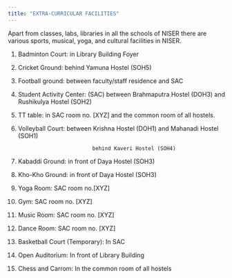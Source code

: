 ```yaml
---
title: "EXTRA-CURRICULAR FACILITIES"
---
```

Apart from classes, labs, libraries in all the schools of NISER there are various sports, musical, yoga, and cultural facilities in NISER.



1. Badminton Court: in Library Building Foyer
2. Cricket Ground: behind Yamuna Hostel (SOH5)
3. Football ground: between faculty/staff residence and SAC
4. Student Activity Center: (SAC) between Brahmaputra Hostel (DOH3) and Rushikulya Hostel (SOH2)
5. TT table: in SAC room no. [XYZ] and the common room of all hostels.
6. Volleyball Court: between Krishna Hostel (DOH1) and Mahanadi Hostel (SOH1)

                               behind Kaveri Hostel (SOH4)

7. Kabaddi Ground: in front of Daya Hostel (SOH3)
8. Kho-Kho Ground: in front of Daya Hostel (SOH3)
9. Yoga Room: SAC room no.[XYZ]
10.  Gym: SAC room no. [XYZ]
11.  Music Room: SAC room no. [XYZ]
12.  Dance Room: SAC room no. [XYZ]
13.  Basketball Court (Temporary): In SAC
14.  Open Auditorium: In front of Library Building
15.  Chess and Carrom: In the common room of all hostels